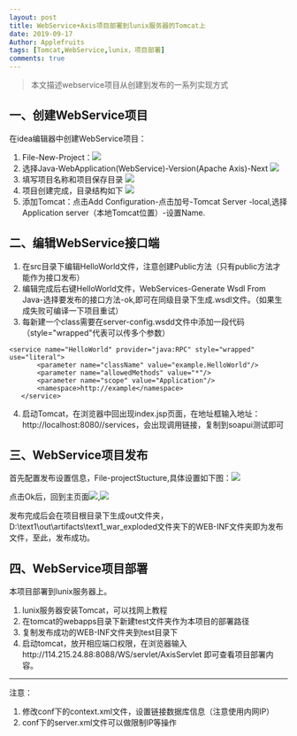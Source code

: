 ```yaml
---
layout: post
title: WebService+Axis项目部署到lunix服务器的Tomcat上
date: 2019-09-17
Author: Applefruits
tags: [Tomcat,WebService,lunix，项目部署]
comments: true
---
```

>本文描述webservice项目从创建到发布的一系列实现方式

## 一、创建WebService项目

在idea编辑器中创建WebService项目：
1. File-New-Project：![](/_posts/img/20190917-1.png)
2. 选择Java-WebApplication(WebService)-Version(Apache Axis)-Next ![](/_posts/img/20190917-2.png)
3. 填写项目名称和项目保存目录 ![](/_posts/img/20190917-3.png)
4. 项目创建完成，目录结构如下 ![](/_posts/img/20190919-1.png)
5. 添加Tomcat：点击Add Configuration-点击加号-Tomcat Server -local,选择Application server（本地Tomcat位置）-设置Name.

## 二、编辑WebService接口端

1. 在src目录下编辑HelloWorld文件，注意创建Public方法（只有public方法才能作为接口发布）
2. 编辑完成后右键HelloWorld文件，WebServices-Generate Wsdl From Java-选择要发布的接口方法-ok,即可在同级目录下生成.wsdl文件。（如果生成失败可编译一下项目重试）
3. 每新建一个class需要在server-config.wsdd文件中添加一段代码（style="wrapped"代表可以传多个参数）

```
<service name="HelloWorld" provider="java:RPC" style="wrapped" use="literal">
       <parameter name="className" value="example.HelloWorld"/>
       <parameter name="allowedMethods" value="*"/>
       <parameter name="scope" value="Application"/>
       <namespace>http://example</namespace>
   </service>
```

4. 启动Tomcat，在浏览器中回出现index.jsp页面，在地址框输入地址：http://localhost:8080//services，会出现调用链接，复制到soapui测试即可

## 三、WebService项目发布

首先配置发布设置信息，File-projectStucture,具体设置如下图：![](/_posts/img/20190919-2.png)

点击Ok后，回到主页面![](/_posts/img/20190919-3.png),![](/_posts/img/20190919-4.png)

发布完成后会在项目根目录下生成out文件夹，D:\text1\out\artifacts\text1_war_exploded文件夹下的WEB-INF文件夹即为发布文件，至此，发布成功。

## 四、WebService项目部署

本项目部署到lunix服务器上。
1. lunix服务器安装Tomcat，可以找网上教程
2. 在tomcat的webapps目录下新建test文件夹作为本项目的部署路径
3. 复制发布成功的WEB-INF文件夹到test目录下
4. 启动tomcat，放开相应端口权限，在浏览器输入http://114.215.24.88:8088/WS/servlet/AxisServlet 即可查看项目部署内容。

------
注意：
1. 修改conf下的context.xml文件，设置链接数据库信息（注意使用内网IP）
2. conf下的server.xml文件可以做限制IP等操作

